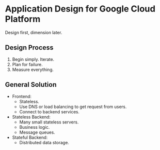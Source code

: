 # Application Design for Google Cloud Platform

Design first, dimension later.

## Design Process

1. Begin simply. Iterate.
2. Plan for failure.
3. Measure everything.

## General Solution

* Frontend:
  * Stateless.
  * Use DNS or load balancing to get request from users.
  * Connect to backend services.
* Stateless Backend:
  * Many small stateless servers.
  * Business logic.
  * Message queues.
* Stateful Backend:
  * Distributed data storage.